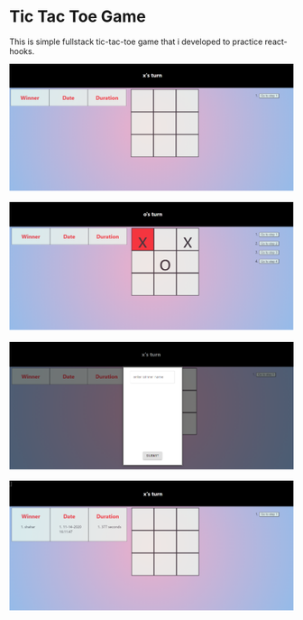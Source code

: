 # Tic Tac Toe Game

This is simple fullstack tic-tac-toe game that i developed to practice react-hooks.

<img src="./main.png">
<br/>
<br/>
<img src="./second.png">
<br/>
<br/>
<img src="./third.png">
<br/>
<br/>
<img src="./fourth.png">
